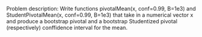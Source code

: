 Problem description: Write functions pivotalMean(x, conf=0.99, B=1e3) and StudentPivotalMean(x, conf=0.99, B=1e3) that take in a numerical vector x and produce a bootstrap pivotal and a bootstrap Studentized pivotal (respectively) conffidence interval for the mean.
